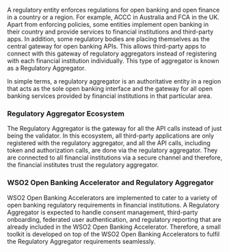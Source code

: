 A regulatory entity enforces regulations for open banking and open finance in a country or 
a region. For example, ACCC in Australia and FCA in the UK. Apart from enforcing policies, some entities implement open 
banking in their country and provide services to financial institutions and third-party apps. In addition, some 
regulatory bodies are placing themselves as the central gateway for open banking APIs. This allows third-party apps to 
connect with this gateway of regulatory aggregators instead of registering with each financial institution individually. 
This type of aggregator is known as a Regulatory Aggregator.

In simple terms, a regulatory aggregator is an authoritative entity in a region that acts as the sole open banking 
interface and the gateway for all open banking services provided by financial institutions in that particular area.

### Regulatory Aggregator Ecosystem 

<!-- Add image from WSO2 blog -->

The Regulatory Aggregator is the gateway for all the API calls instead of just being the validator.  In this ecosystem, 
all third-party applications are only registered with the regulatory aggregator, and all the API calls, including token 
and authorization calls, are done via the regulatory aggregator.  They are connected to all financial institutions via 
a secure channel and therefore, the financial institutes trust the regulatory aggregator. 

### WSO2 Open Banking Accelerator and Regulatory Aggregator

WSO2 Open Banking Accelerators are implemented to cater to a variety of open banking regulatory requirements in 
financial institutions. A Regulatory Aggregator is expected to handle consent management, third-party onboarding, 
federated user authentication, and regulatory reporting that are already included in the WSO2 Open Banking Accelerator. 
Therefore, a small toolkit is developed on top of the WSO2 Open Banking Accelerators to fulfil the Regulatory Aggregator 
requirements seamlessly. 